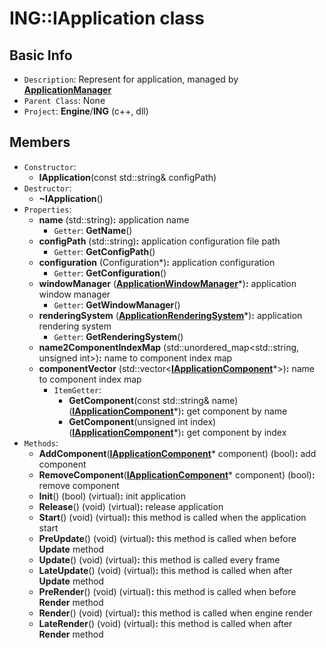 # ING::IApplication class #  


## Basic Info ##
-  `Description`: Represent for application, managed by [**ApplicationManager**](Manager/ApplicationManager.md)
-  `Parent Class`: None
-  `Project`: **Engine**/**ING**  (c++, dll)

## Members ##
-  `Constructor`:
	+  **IApplication**(const std::string& configPath)
-  `Destructor`:
	+  **~IApplication**()
-  `Properties`:
	+  **name** (std::string)**:** application name
		*  `Getter`: **GetName**()
	+  **configPath** (std::string)**:** application configuration file path
		*  `Getter`: **GetConfigPath**()
	+  **configuration** (Configuration*)**:** application configuration
		*  `Getter`: **GetConfiguration**()
	+  **windowManager** ([**ApplicationWindowManager**](WindowManager/ApplicationWindowManager.md)*)**:** application window manager
		*  `Getter`: **GetWindowManager**()
	+  **renderingSystem** ([**ApplicationRenderingSystem**](RenderingSystem/ApplicationRenderingSystem.md)*)**:** application rendering system
		*  `Getter`: **GetRenderingSystem**()
	+  **name2ComponentIndexMap** (std::unordered_map<std::string, unsigned int>)**:** name to component index map
	+  **componentVector** (std::vector<[**IApplicationComponent**](Component/IApplicationComponent)*>)**:** name to component index map
		*  `ItemGetter`:
			+ **GetComponent**(const std::string& name) ([**IApplicationComponent**](Component/IApplicationComponent)*)**:** get component by name
			+  **GetComponent**(unsigned int index) ([**IApplicationComponent**](Component/IApplicationComponent)*)**:** get component by index
-  `Methods`:
	+  **AddComponent**([**IApplicationComponent**](Component/IApplicationComponent)* component) (bool)**:** add component
	+  **RemoveComponent**([**IApplicationComponent**](Component/IApplicationComponent)* component) (bool)**:** remove component
	+  **Init**() (bool) (virtual)**:** init application
	+  **Release**() (void) (virtual)**:** release application
	+  **Start**() (void) (virtual)**:** this method is called when the application start
	+  **PreUpdate**() (void) (virtual)**:** this method is called when before **Update** method
	+  **Update**() (void) (virtual)**:** this method is called every frame
	+  **LateUpdate**() (void) (virtual)**:** this method is called when after **Update** method
	+  **PreRender**() (void) (virtual)**:** this method is called when before **Render** method
	+  **Render**() (void) (virtual)**:** this method is called when engine render
	+  **LateRender**() (void) (virtual)**:** this method is called when after **Render** method